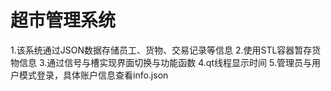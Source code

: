 # 超市管理系统
1.该系统通过JSON数据存储员工、货物、交易记录等信息
2.使用STL容器暂存货物信息
3.通过信号与槽实现界面切换与功能函数
4.qt线程显示时间
5.管理员与用户模式登录，具体账户信息查看info.json
